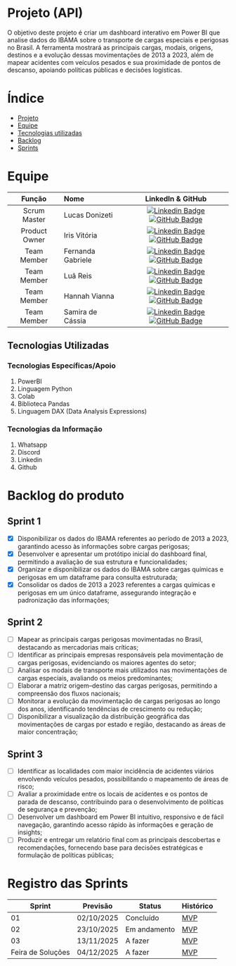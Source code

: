 
# Projeto (API) 
O objetivo deste projeto é criar um dashboard interativo em Power BI que analise dados do IBAMA sobre o transporte de cargas especiais e perigosas no Brasil. A ferramenta mostrará as principais cargas, modais, origens, destinos e a evolução dessas movimentações de 2013 a 2023, além de mapear acidentes com veículos pesados e sua proximidade de pontos de descanso, apoiando políticas públicas e decisões logísticas.

# Índice
* [Projeto](#projeto-template)
* [Equipe](#equipe)
* [Tecnologias utilizadas](#Tecnologias-Utilizadas)
* [Backlog](#Backlog-do-produto)
* [Sprints](#Registro-das-sprints)

# Equipe
|    Função     | Nome                                  |                                                                                                                                                      LinkedIn & GitHub                                                                                                                                                      |
| :-----------: | :------------------------------------ | :-------------------------------------------------------------------------------------------------------------------------------------------------------------------------------------------------------------------------------------------------------------------------------------------------------------------------: |
| Scrum Master  | Lucas Donizeti|      [![Linkedin Badge](https://img.shields.io/badge/Linkedin-blue?style=flat-square&logo=Linkedin&logoColor=white)](https://br.linkedin.com/in/lucas-donizeti-53a9a1347) [![GitHub Badge](https://img.shields.io/badge/GitHub-111217?style=flat-square&logo=github&logoColor=white)](https://github.com/Lucasdz-7)        |
| Product Owner   | Iris Vitória              |         [![Linkedin Badge](https://img.shields.io/badge/Linkedin-blue?style=flat-square&logo=Linkedin&logoColor=white)](https://www.linkedin.com/in/irisbento/) [![GitHub Badge](https://img.shields.io/badge/GitHub-111217?style=flat-square&logo=github&logoColor=white)](https://github.com/irxsvxx)        |
| Team Member |   Fernanda Gabriele|    [![Linkedin Badge](https://img.shields.io/badge/Linkedin-blue?style=flat-square&logo=Linkedin&logoColor=white)](https://www.linkedin.com/in/fernanda-gabrielle-bb594533b?lipi=urn%3Ali%3Apage%3Ad_flagship3_profile_view_base_contact_details%3BKI%2BRe7UsQPuDxZWv91hiVw%3D%3D) [![GitHub Badge](https://img.shields.io/badge/GitHub-111217?style=flat-square&logo=github&logoColor=white)](https://github.com/Fehgbrielle07)        |
|  Team Member  | Luã Reis                 |         [![Linkedin Badge](https://img.shields.io/badge/Linkedin-blue?style=flat-square&logo=Linkedin&logoColor=white)](https://www.linkedin.com/in/lu%C3%A3-reis-345192279?utm_source=share&utm_campaign=share_via&utm_content=profile&utm_medium=android_app) [![GitHub Badge](https://img.shields.io/badge/GitHub-111217?style=flat-square&logo=github&logoColor=white)](https://github.com/Luacripton)        |
|  Team Member  | Hannah Vianna                 |           [![Linkedin Badge](https://img.shields.io/badge/Linkedin-blue?style=flat-square&logo=Linkedin&logoColor=white)](https://www.linkedin.com/in/hannah-diniz-382635363?lipi=urn%3Ali%3Apage%3Ad_flagship3_profile_view_base_contact_details%3Bx2tCbFqzQZe5HkoGq3bZ8g%3D%3D) [![GitHub Badge](https://img.shields.io/badge/GitHub-111217?style=flat-square&logo=github&logoColor=white)](https://github.com/HannahViana)        |
|  Team Member  | Samira de Cássia                |   [![Linkedin Badge](https://img.shields.io/badge/Linkedin-blue?style=flat-square&logo=Linkedin&logoColor=white)](https://www.linkedin.com/in/samira-c%C3%A1ssia-75025b357?utm_source=share&utm_campaign=share_via&utm_content=profile&utm_medium=ios_app) [![GitHub Badge](https://img.shields.io/badge/GitHub-111217?style=flat-square&logo=github&logoColor=white)](https://github.com/samira312)   |

## Tecnologias Utilizadas

 ### Tecnologias Específicas/Apoio
 1. PowerBI
 3. Linguagem Python
 4. Colab
 5. Biblioteca Pandas
 6. Linguagem DAX (Data Analysis Expressions)
  
 ### Tecnologias da Informação
1. Whatsapp
2. Discord
3. Linkedin
4. Github

# Backlog do produto

## Sprint 1
- [x] Disponibilizar os dados do IBAMA referentes ao período de 2013 a 2023, garantindo acesso às informações sobre cargas perigosas;
- [x] Desenvolver e apresentar um protótipo inicial do dashboard final, permitindo a avaliação de sua estrutura e funcionalidades;
- [x] Organizar e disponibilizar os dados do IBAMA sobre cargas químicas e perigosas em um dataframe para consulta estruturada;
- [x] Consolidar os dados de 2013 a 2023 referentes a cargas químicas e perigosas em um único dataframe, assegurando integração e padronização das informações;

## Sprint 2
- [ ] Mapear as principais cargas perigosas movimentadas no Brasil, destacando as mercadorias mais críticas;
- [ ] Identificar as principais empresas responsáveis pela movimentação de cargas perigosas, evidenciando os maiores agentes do setor;
- [ ] Analisar os modais de transporte mais utilizados nas movimentações de cargas especiais, avaliando os meios predominantes;
- [ ] Elaborar a matriz origem–destino das cargas perigosas, permitindo a compreensão dos fluxos nacionais;
- [ ] Monitorar a evolução da movimentação de cargas perigosas ao longo dos anos, identificando tendências de crescimento ou redução;
- [ ] Disponibilizar a visualização da distribuição geográfica das movimentações de cargas por estado e região, destacando as áreas de maior concentração;
      
## Sprint 3
- [ ] Identificar as localidades com maior incidência de acidentes viários envolvendo veículos pesados, possibilitando o mapeamento de áreas de risco;
- [ ] Avaliar a proximidade entre os locais de acidentes e os pontos de parada de descanso, contribuindo para o desenvolvimento de políticas de segurança e prevenção;
- [ ] Desenvolver um dashboard em Power BI intuitivo, responsivo e de fácil navegação, garantindo acesso rápido às informações e geração de insights;
- [ ] Produzir e entregar um relatório final com as principais descobertas e recomendações, fornecendo base para decisões estratégicas e formulação de políticas públicas;

# Registro das Sprints

Sprint | Previsão | Status | Histórico |
|------|--------|------|--------|
|01 | 02/10/2025 | Concluído | [MVP](https://docs.google.com/document/d/1KaDDcDLEqFQL5GvDBwGN0I9EU1RgUWj5MFP4rCalA3k/edit?usp=drive_link) | 
|02|  23/10/2025| Em andamento | [MVP]() | 
|03| 13/11/2025 | A fazer | [MVP]() | 
|Feira de Soluções|04/12/2025 | A fazer | [MVP]() | 
